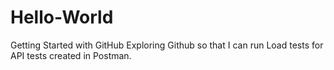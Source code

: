 # Hello-World
Getting Started with GitHub
Exploring Github so that I can run Load tests for API tests created in Postman.
